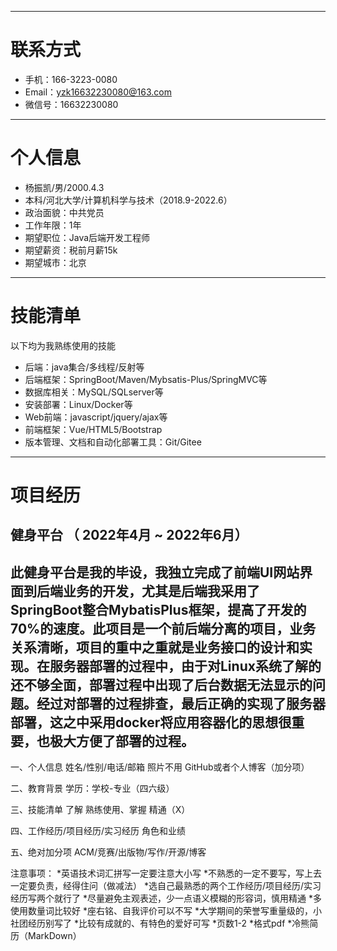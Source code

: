 
---
# 联系方式
- 手机：166-3223-0080 
- Email：yzk16632230080@163.com
- 微信号：16632230080
---
# 个人信息
 - 杨振凯/男/2000.4.3
 - 本科/河北大学/计算机科学与技术（2018.9-2022.6）
 - 政治面貌：中共党员 
 - 工作年限：1年
 - 期望职位：Java后端开发工程师
 - 期望薪资：税前月薪15k
 - 期望城市：北京
---
# 技能清单
以下均为我熟练使用的技能
- 后端：java集合/多线程/反射等
- 后端框架：SpringBoot/Maven/Mybsatis-Plus/SpringMVC等
- 数据库相关：MySQL/SQLserver等
- 安装部署：Linux/Docker等
- Web前端：javascript/jquery/ajax等
- 前端框架：Vue/HTML5/Bootstrap
- 版本管理、文档和自动化部署工具：Git/Gitee
---
# 项目经历 
## 健身平台 （ 2022年4月 ~ 2022年6月）
此健身平台是我的毕设，我独立完成了前端UI网站界面到后端业务的开发，尤其是后端我采用了SpringBoot整合MybatisPlus框架，提高了开发的70%的速度。此项目是一个前后端分离的项目，业务关系清晰，项目的重中之重就是业务接口的设计和实现。在服务器部署的过程中，由于对Linux系统了解的还不够全面，部署过程中出现了后台数据无法显示的问题。经过对部署的过程排查，最后正确的实现了服务器部署，这之中采用docker将应用容器化的思想很重要，也极大方便了部署的过程。
---
一、个人信息
姓名/性别/电话/邮箱  照片不用
GitHub或者个人博客（加分项）

二、教育背景
学历：学校-专业（四六级）

三、技能清单
了解
熟练使用、掌握
精通（X）

四、工作经历/项目经历/实习经历
角色和业绩

五、绝对加分项
ACM/竞赛/出版物/写作/开源/博客

注意事项：
*英语技术词汇拼写一定要注意大小写
*不熟悉的一定不要写，写上去一定要负责，经得住问（做减法）
*选自己最熟悉的两个工作经历/项目经历/实习经历写两个就行了
*尽量避免主观表述，少一点语义模糊的形容词，慎用精通
*多使用数量词比较好
*座右铭、自我评价可以不写
*大学期间的荣誉写重量级的，小社团经历别写了
*比较有成就的、有特色的爱好可写
*页数1-2
*格式pdf
*冷熊简历（MarkDown）
